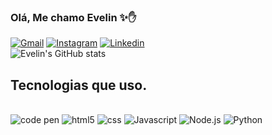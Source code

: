 ### Olá, Me chamo Evelin ✨✋
[![Gmail](https://img.shields.io/badge/Gmail-D14836?style=for-the-badge&logo=gmail&logoColor=white)](https//:evelinvlf@gmail.com)
[![Instagram](https://img.shields.io/badge/Instagram-E4405F?style=for-the-badge&logo=instagram&logoColor=white)](https://www.instagram.com/evebibi_/)
[![Linkedin](https://img.shields.io/badge/LinkedIn-0077B5?style=for-the-badge&logo=linkedin&logoColor=white)](https://www.linkedin.com/in/evelin-vit%C3%B3ria-de-lima-felix-b70579254/)<br/>
![Evelin's GitHub stats](https://github-readme-stats.vercel.app/api?username=evelinvitoria&show_icons=true&theme=synthwave)

## Tecnologias que uso.

<div style="display: inline_block"><br/>
    <img aling= "center" alt= "code pen" scr="https://img.shields.io/badge/Codepen-000000?style=for-the-badge&logo=codepen&logoColor=white"/>
    <img aling= "center" alt= "html5" scr="https://img.shields.io/badge/HTML5-E34F26?style=for-the-badge&logo=html5&logoColor=white" />
    <img aling= "center" alt= "css" scr="https://img.shields.io/badge/CSS-239120?&style=for-the-badge&logo=css3&logoColor=white" />
    <img aling= "center" alt= "Javascript" scr="https://img.shields.io/badge/JavaScript-F7DF1E?style=for-the-badge&logo=javascript&logoColor=black" />
    <img aling= "center" alt= "Node.js" scr="https://img.shields.io/badge/Node.js-43853D?style=for-the-badge&logo=node.js&logoColor=white"/>
    <img aling= "center" alt= "Python" scr="https://img.shields.io/badge/Python-14354C?style=for-the-badge&logo=python&logoColor=white"/>
    
</div>
